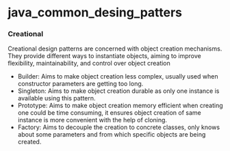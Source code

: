 # java_common_desing_patters

### Creational
Creational design patterns are concerned with object creation mechanisms. They provide different ways to instantiate objects, aiming to improve flexibility, maintainability, and control over object creation
- Builder: Aims to make object creation less complex, usually used when constructor parameters are getting too long.
- Singleton: Aims to make object creation durable as only one instance is available using this pattern.
- Prototype: Aims to make object creation memory efficient when creating one could be time consuming, it ensures object creation of same instance is more convenient with the help of cloning.
- Factory: Aims to decouple the creation to concrete classes, only knows about some parameters and from which specific objects are being created.